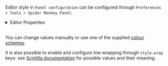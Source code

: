 Editor style in `Panel configuration` can be configured through `Preferences > Tools > Spider Monkey Panel`:

<details><summary>Editor Properties</summary><p>

![Editor Properties]({{ "assets/img/misc/editor_config.png" | relative_url }})
</p></details><br>


You can change values manually or use one of the supplied [colour schemes](https://github.com/TheQwertiest/foo_spider_monkey_panel/blob/master/component/colour%20schemes).

It is also possible to enable and configure line wrapping through `style.wrap` keys: see [Scintilla documentation](https://www.scintilla.org/ScintillaDox.html#LineWrapping) for possible values and their meaning.
